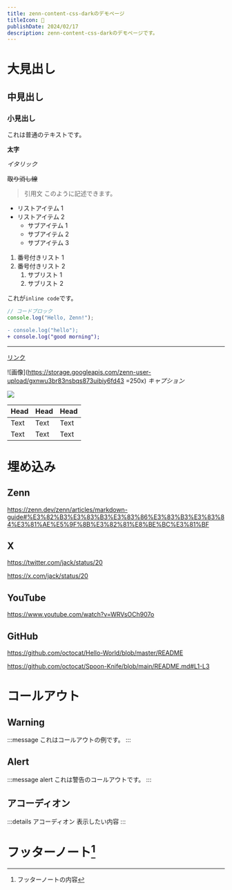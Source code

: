 ```yaml
---
title: zenn-content-css-darkのデモページ
titleIcon: 🎉
publishDate: 2024/02/17
description: zenn-content-css-darkのデモページです。
---
```


# 大見出し

## 中見出し

### 小見出し

これは普通のテキストです。

**太字**

_イタリック_

~~取り消し線~~

> 引用文
> このように記述できます。

- リストアイテム 1
- リストアイテム 2
  - サブアイテム 1
  - サブアイテム 2
  * サブアイテム 3

1. 番号付きリスト 1
2. 番号付きリスト 2
   1. サブリスト 1
   2. サブリスト 2

これが`inline code`です。

<!-- TODO: ◯◯について追記する -->

```js:foo.js
// コードブロック
console.log("Hello, Zenn!");
```

```diff js:sample.js
- console.log("hello");
+ console.log("good morning");
```

---

[リンク](https://zenn.dev)

![画像](https://storage.googleapis.com/zenn-user-upload/gxnwu3br83nsbqs873uibiy6fd43 =250x)
_キャプション_

[![](https://storage.googleapis.com/zenn-user-upload/gxnwu3br83nsbqs873uibiy6fd43)](https://zenn.dev)

| Head | Head | Head |
| ---- | ---- | ---- |
| Text | Text | Text |
| Text | Text | Text |

# 埋め込み

## Zenn

https://zenn.dev/zenn/articles/markdown-guide#%E3%82%B3%E3%83%B3%E3%83%86%E3%83%B3%E3%83%84%E3%81%AE%E5%9F%8B%E3%82%81%E8%BE%BC%E3%81%BF

## X

https://twitter.com/jack/status/20

https://x.com/jack/status/20

## YouTube

https://www.youtube.com/watch?v=WRVsOCh907o

## GitHub

https://github.com/octocat/Hello-World/blob/master/README

https://github.com/octocat/Spoon-Knife/blob/main/README.md#L1-L3

# コールアウト

## Warning

:::message
これはコールアウトの例です。
:::

## Alert

:::message alert
これは警告のコールアウトです。
:::

## アコーディオン

:::details アコーディオン
表示したい内容
:::

# フッターノート[^1]

[^1]: フッターノートの内容
